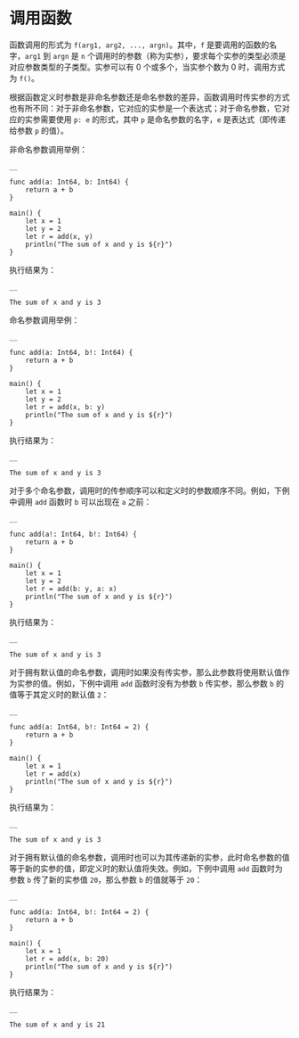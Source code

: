 
# 调用函数

函数调用的形式为 `f(arg1, arg2, ..., argn)`。其中，`f` 是要调用的函数的名字，`arg1` 到 `argn` 是 `n` 个调用时的参数（称为实参），要求每个实参的类型必须是对应参数类型的子类型。实参可以有 0 个或多个，当实参个数为 0 时，调用方式为 `f()`。

根据函数定义时参数是非命名参数还是命名参数的差异，函数调用时传实参的方式也有所不同：对于非命名参数，它对应的实参是一个表达式；对于命名参数，它对应的实参需要使用 `p: e` 的形式，其中 `p` 是命名参数的名字，`e` 是表达式（即传递给参数 `p` 的值）。

非命名参数调用举例：
    
    __
    
    func add(a: Int64, b: Int64) {
        return a + b
    }
    
    main() {
        let x = 1
        let y = 2
        let r = add(x, y)
        println("The sum of x and y is ${r}")
    }
    
执行结果为：
    
    __
    
    The sum of x and y is 3

命名参数调用举例：
    
    __
    
    func add(a: Int64, b!: Int64) {
        return a + b
    }
    
    main() {
        let x = 1
        let y = 2
        let r = add(x, b: y)
        println("The sum of x and y is ${r}")
    }
    
执行结果为：
    
    __
    
    The sum of x and y is 3

对于多个命名参数，调用时的传参顺序可以和定义时的参数顺序不同。例如，下例中调用 `add` 函数时 `b` 可以出现在 `a` 之前：
    
    __
    
    func add(a!: Int64, b!: Int64) {
        return a + b
    }
    
    main() {
        let x = 1
        let y = 2
        let r = add(b: y, a: x)
        println("The sum of x and y is ${r}")
    }
    
执行结果为：
    
    __
    
    The sum of x and y is 3

对于拥有默认值的命名参数，调用时如果没有传实参，那么此参数将使用默认值作为实参的值。例如，下例中调用 `add` 函数时没有为参数 `b` 传实参，那么参数 `b` 的值等于其定义时的默认值 `2`：
    
    __
    
    func add(a: Int64, b!: Int64 = 2) {
        return a + b
    }
    
    main() {
        let x = 1
        let r = add(x)
        println("The sum of x and y is ${r}")
    }
    
执行结果为：
    
    __
    
    The sum of x and y is 3

对于拥有默认值的命名参数，调用时也可以为其传递新的实参，此时命名参数的值等于新的实参的值，即定义时的默认值将失效。例如，下例中调用 `add` 函数时为参数 `b` 传了新的实参值 `20`，那么参数 `b` 的值就等于 `20`：
    
    __
    
    func add(a: Int64, b!: Int64 = 2) {
        return a + b
    }
    
    main() {
        let x = 1
        let r = add(x, b: 20)
        println("The sum of x and y is ${r}")
    }
    
执行结果为：
    
    __
    
    The sum of x and y is 21